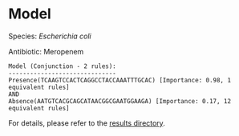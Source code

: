 
# Model

Species: *Escherichia coli*

Antibiotic: Meropenem

```
Model (Conjunction - 2 rules):
------------------------------
Presence(TCAAGTCCACTCAGGCCTACCAAATTTGCAC) [Importance: 0.98, 1 equivalent rules]
AND
Absence(AATGTCACGCAGCATAACGGCGAATGGAAGA) [Importance: 0.17, 12 equivalent rules]

```

For details, please refer to the [results directory](../../../../../results/scm_b/escherichia%20coli/meropenem/repeat_9/).

